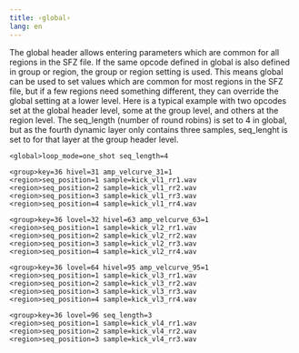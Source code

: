 ```yaml
---
title: ‹global›
lang: en
---
```

The global header allows entering parameters which are common for all regions in
the SFZ file. If the same opcode defined in global is also defined in group or
region, the group or region setting is used. This means global can be used to
set values which are common for most regions in the SFZ file, but if a few
regions need something different, they can override the global setting at a
lower level. Here is a typical example with two opcodes set at the global header
level, some at the group level, and others at the region level. The seq_length
(number of round robins) is set to 4 in global, but as the fourth dynamic layer
only contains three samples, seq_lenght is set to for that layer at the group
header level.

```
<global>loop_mode=one_shot seq_length=4

<group>key=36 hivel=31 amp_velcurve_31=1
<region>seq_position=1 sample=kick_vl1_rr1.wav
<region>seq_position=2 sample=kick_vl1_rr2.wav
<region>seq_position=3 sample=kick_vl1_rr3.wav
<region>seq_position=4 sample=kick_vl1_rr4.wav

<group>key=36 lovel=32 hivel=63 amp_velcurve_63=1
<region>seq_position=1 sample=kick_vl2_rr1.wav
<region>seq_position=2 sample=kick_vl2_rr2.wav
<region>seq_position=3 sample=kick_vl2_rr3.wav
<region>seq_position=4 sample=kick_vl2_rr4.wav

<group>key=36 lovel=64 hivel=95 amp_velcurve_95=1
<region>seq_position=1 sample=kick_vl3_rr1.wav
<region>seq_position=2 sample=kick_vl3_rr2.wav
<region>seq_position=3 sample=kick_vl3_rr3.wav
<region>seq_position=4 sample=kick_vl3_rr4.wav

<group>key=36 lovel=96 seq_length=3
<region>seq_position=1 sample=kick_vl4_rr1.wav
<region>seq_position=2 sample=kick_vl4_rr2.wav
<region>seq_position=3 sample=kick_vl4_rr3.wav
```
